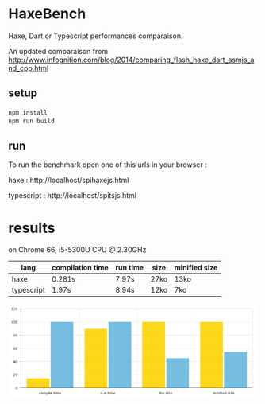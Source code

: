# HaxeBench
Haxe, Dart or Typescript performances comparaison.

An updated comparaison from http://www.infognition.com/blog/2014/comparing_flash_haxe_dart_asmjs_and_cpp.html

## setup

```bash
npm install
npm run build
```

## run

To run the benchmark open one of this urls in your browser :

haxe : http://localhost/spihaxejs.html

typescript : http://localhost/spitsjs.html


# results

on Chrome 66, i5-5300U CPU @ 2.30GHz

| lang  | compilation time | run time | size | minified size |
| ------------- | ------------- |------------- |------------- |------------- |
| haxe  | 0.281s  | 7.97s  | 27ko  | 13ko  |
| typescript  | 1.97s  | 8.94s  | 12ko  | 7ko |

![result](/docs/result.png)

